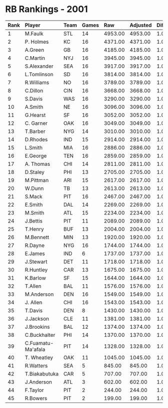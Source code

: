 # RB Rankings - 2001

| Rank | Player             | Team | Games | Raw     | Adjusted | Difficulty | Avg/Game | Typical | Consistency | Trend    |
| :----| :------------------| :----| :-----| :-------| :--------| :----------| :--------| :-------| :-----------| :--------|
| 1    | M.Faulk            | STL  | 14    | 4953.00 | 4953.00  | 1.000      | 353.79   | 382.50  | 8/2/4       | +56.1%   |
| 2    | P. Holmes          | KC   | 16    | 4371.00 | 4371.00  | 1.000      | 273.19   | 267.50  | 7/1/8       | +116.7%  |
| 3    | A.Green            | GB   | 16    | 4185.00 | 4185.00  | 1.000      | 261.56   | 272.00  | 8/2/6       | +64.0%   |
| 4    | C.Martin           | NYJ  | 16    | 3945.00 | 3945.00  | 1.000      | 246.56   | 249.00  | 7/0/9       | +72.3%   |
| 5    | S.Alexander        | SEA  | 16    | 3917.00 | 3917.00  | 1.000      | 244.81   | 261.50  | 8/1/7       | +172.0%  |
| 6    | L.Tomlinson        | SD   | 16    | 3814.00 | 3814.00  | 1.000      | 238.38   | 229.50  | 6/2/8       | +60.0%   |
| 7    | R.Williams         | NO   | 16    | 3789.00 | 3789.00  | 1.000      | 236.81   | 251.00  | 10/0/6      | +78.6%   |
| 8    | C.Dillon           | CIN  | 16    | 3668.00 | 3668.00  | 1.000      | 229.25   | 234.00  | 8/3/5       | +104.1%  |
| 9    | S.Davis            | WAS  | 16    | 3290.00 | 3290.00  | 1.000      | 205.62   | 206.00  | 8/1/7       | +73.7%   |
| 10   | A.Smith            | NE   | 16    | 3096.00 | 3096.00  | 1.000      | 193.50   | 197.00  | 8/2/6       | +123.2%  |
| 11   | G.Hearst           | SF   | 16    | 3052.00 | 3052.00  | 1.000      | 190.75   | 200.50  | 8/1/7       | +85.0%   |
| 12   | C. Garner          | OAK  | 16    | 3049.00 | 3049.00  | 1.000      | 190.56   | 200.50  | 7/3/6       | +54.7%   |
| 13   | T.Barber           | NYG  | 14    | 3010.00 | 3010.00  | 1.000      | 215.00   | 207.50  | 5/2/7       | +57.7%   |
| 14   | D.Rhodes           | IND  | 15    | 2914.00 | 2914.00  | 1.000      | 194.27   | 173.50  | 6/0/9       | +306.6%  |
| 15   | L.Smith            | MIA  | 16    | 2886.00 | 2886.00  | 1.000      | 180.38   | 191.00  | 9/1/6       | +145.2%  |
| 16   | E.George           | TEN  | 16    | 2859.00 | 2859.00  | 1.000      | 178.69   | 185.00  | 10/2/4      | +77.8%   |
| 17   | A. Thomas          | CHI  | 14    | 2811.00 | 2811.00  | 1.000      | 200.79   | 223.50  | 8/1/5       | +181.4%  |
| 18   | D.Staley           | PHI  | 13    | 2705.00 | 2705.00  | 1.000      | 208.08   | 189.00  | 5/0/8       | +166.1%  |
| 19   | M.Pittman          | ARI  | 15    | 2617.00 | 2617.00  | 1.000      | 174.47   | 165.00  | 5/2/8       | +67.2%   |
| 20   | W.Dunn             | TB   | 13    | 2613.00 | 2613.00  | 1.000      | 201.00   | 202.50  | 6/1/6       | +92.5%   |
| 21   | S.Mack             | PIT  | 16    | 2467.00 | 2467.00  | 1.000      | 154.19   | 158.50  | 9/0/7       | +216.0%  |
| 22   | E.Smith            | DAL  | 14    | 2269.00 | 2269.00  | 1.000      | 162.07   | 171.50  | 7/1/6       | +96.2%   |
| 23   | M.Smith            | ATL  | 15    | 2234.00 | 2234.00  | 1.000      | 148.93   | 149.00  | 8/1/6       | +106.9%  |
| 24   | J.Bettis           | PIT  | 11    | 2089.00 | 2089.00  | 1.000      | 189.91   | 194.50  | 5/1/5       | INACTIVE |
| 25   | T.Henry            | BUF  | 13    | 2004.00 | 2004.00  | 1.000      | 154.15   | 153.00  | 8/0/5       | INACTIVE |
| 26   | M.Bennett          | MIN  | 13    | 1920.00 | 1920.00  | 1.000      | 147.69   | 142.00  | 7/1/5       | +100.0%  |
| 27   | R.Dayne            | NYG  | 16    | 1744.00 | 1744.00  | 1.000      | 109.00   | 108.50  | 7/1/8       | +247.2%  |
| 28   | E.James            | IND  | 6     | 1737.00 | 1737.00  | 1.000      | 289.50   | 268.00  | 2/0/4       | INACTIVE |
| 29   | J.Stewart          | DET  | 11    | 1718.00 | 1718.00  | 1.000      | 156.18   | 166.50  | 6/0/5       | +126.6%  |
| 30   | R.Huntley          | CAR  | 13    | 1675.00 | 1675.00  | 1.000      | 128.85   | 120.50  | 5/2/6       | +209.8%  |
| 31   | K.Barlow           | SF   | 15    | 1644.00 | 1644.00  | 1.000      | 109.60   | 104.00  | 8/0/7       | +112.8%  |
| 32   | T.Allen            | BAL  | 11    | 1576.00 | 1576.00  | 1.000      | 143.27   | 123.00  | 3/0/8       | +189.8%  |
| 33   | M.Anderson         | DEN  | 16    | 1549.00 | 1549.00  | 1.000      | 96.81    | 84.00   | 8/2/6       | +287.1%  |
| 34   | J. Allen           | CHI  | 16    | 1543.00 | 1543.00  | 1.000      | 96.44    | 109.00  | 10/0/6      | +524.4%  |
| 35   | T.Davis            | DEN  | 8     | 1430.00 | 1430.00  | 1.000      | 178.75   | 176.50  | 4/2/2       | +44.4%   |
| 36   | J.Jackson          | CLE  | 11    | 1381.00 | 1381.00  | 1.000      | 125.55   | 137.00  | 7/0/4       | INACTIVE |
| 37   | J.Brookins         | BAL  | 12    | 1374.00 | 1374.00  | 1.000      | 114.50   | 103.00  | 5/1/6       | +290.7%  |
| 38   | C.Buckhalter       | PHI  | 14    | 1370.00 | 1370.00  | 1.000      | 97.86    | 116.00  | 9/0/5       | +468.3%  |
| 39   | C.Fuamatu-Ma'afala | PIT  | 14    | 1328.00 | 1328.00  | 1.000      | 94.86    | 86.50   | 8/0/6       | +1169.1% |
| 40   | T. Wheatley        | OAK  | 11    | 1045.00 | 1045.00  | 1.000      | 95.00    | 77.50   | 4/0/7       | +155.5%  |
| 41   | R.Watters          | SEA  | 5     | 845.00  | 845.00   | 1.000      | 169.00   | 150.00  | 2/0/3       | INACTIVE |
| 42   | T.Biakabutuka      | CAR  | 5     | 707.00  | 707.00   | 1.000      | 141.40   | 111.00  | 2/0/3       | INACTIVE |
| 43   | J.Anderson         | ATL  | 3     | 602.00  | 602.00   | 1.000      | 200.67   | 200.67  | 1/0/2       | INACTIVE |
| 44   | F.Taylor           | PIT  | 2     | 244.00  | 244.00   | 1.000      | 122.00   | 122.00  | 1/0/1       | INACTIVE |
| 45   | R.Bowers           | PIT  | 2     | 199.00  | 199.00   | 1.000      | 99.50    | 99.50   | 1/0/1       | N/A      |

